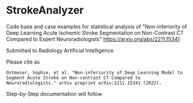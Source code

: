 # StrokeAnalyzer

Code base and case examples for statistical analysis of "Non-inferiority of Deep Learning Acute Ischemic Stroke Segmentation on Non-Contrast CT Compared to Expert Neuroradiologists" https://arxiv.org/abs/2211.15341

Submitted to Radiology Artificial Intelligence

Please cite as

```
Ostmeier, Sophie, et al. "Non-inferiority of Deep Learning Model to Segment Acute Stroke on Non-contrast CT Compared to Neuroradiologists." arXiv preprint arXiv:2211.15341 (2022).
```

Step-by-Step documentation will follow
